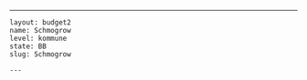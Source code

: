 ---
    layout: budget2
    name: Schmogrow
    level: kommune
    state: BB
    slug: Schmogrow

    ---


    